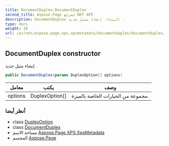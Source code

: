 ```yaml
---
title: DocumentDuplex.DocumentDuplex
second_title: Aspose.Page لمرجع NET API
description: DocumentDuplex البناء. إنشاء مثيل جديد .
type: docs
weight: 10
url: /ar/net/aspose.page.xps.xpsmetadata/documentduplex/documentduplex/
---
```

## DocumentDuplex constructor

إنشاء مثيل جديد .

```csharp
public DocumentDuplex(params DuplexOption[] options)
```

| معامل | يكتب | وصف |
| --- | --- | --- |
| options | DuplexOption[] | مجموعة من الخيارات الخاصة بالميزة. |

### أنظر أيضا

* class [DuplexOption](../../duplex.duplexoption/)
* class [DocumentDuplex](../)
* مساحة الاسم [Aspose.Page.XPS.XpsMetadata](../../documentduplex/)
* المجسم [Aspose.Page](../../../)



